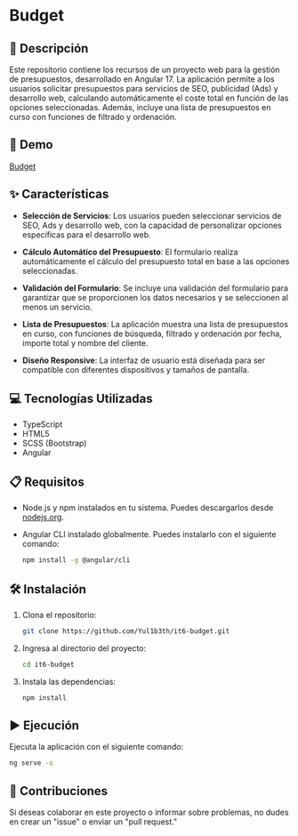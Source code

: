 # Budget

## 📄 Descripción

Este repositorio contiene los recursos de un proyecto web para la gestión de presupuestos, desarrollado en Angular 17. La aplicación permite a los usuarios solicitar presupuestos para servicios de SEO, publicidad (Ads) y desarrollo web, calculando automáticamente el coste total en función de las opciones seleccionadas. Además, incluye una lista de presupuestos en curso con funciones de filtrado y ordenación.

## 🚀 Demo

[Budget](https://yul1b3th.github.io/it6-budget)

## ✨ Características

- **Selección de Servicios**: Los usuarios pueden seleccionar servicios de SEO, Ads y desarrollo web, con la capacidad de personalizar opciones específicas para el desarrollo web.

- **Cálculo Automático del Presupuesto**: El formulario realiza automáticamente el cálculo del presupuesto total en base a las opciones seleccionadas.

- **Validación del Formulario**: Se incluye una validación del formulario para garantizar que se proporcionen los datos necesarios y se seleccionen al menos un servicio.

- **Lista de Presupuestos**: La aplicación muestra una lista de presupuestos en curso, con funciones de búsqueda, filtrado y ordenación por fecha, importe total y nombre del cliente.

- **Diseño Responsive**: La interfaz de usuario está diseñada para ser compatible con diferentes dispositivos y tamaños de pantalla.

## 💻 Tecnologías Utilizadas 

- TypeScript
- HTML5
- SCSS (Bootstrap)
- Angular

## 📋 Requisitos

- Node.js y npm instalados en tu sistema. Puedes descargarlos desde [nodejs.org](https://nodejs.org/).
- Angular CLI instalado globalmente. Puedes instalarlo con el siguiente comando:

  ```bash
  npm install -g @angular/cli
  ```


## 🛠️ Instalación 
1. Clona el repositorio:
    ```bash
    git clone https://github.com/Yul1b3th/it6-budget.git
    ```

2. Ingresa al directorio del proyecto:
    ```bash
    cd it6-budget
    ```

3. Instala las dependencias:
    ```bash
    npm install
    ```

## ▶️ Ejecución 
Ejecuta la aplicación con el siguiente comando:
```bash
ng serve -o
```


## 🤝 Contribuciones 

Si deseas colaborar en este proyecto o informar sobre problemas, no dudes en crear un "issue" o enviar un "pull request."

